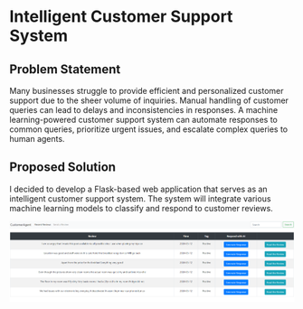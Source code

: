 # Intelligent Customer Support System

## Problem Statement
Many businesses struggle to provide efficient and personalized customer support due to the sheer volume of inquiries. Manual handling of customer queries can lead to delays and inconsistencies in responses. A machine learning-powered customer support system can automate responses to common queries, prioritize urgent issues, and escalate complex queries to human agents.

## Proposed Solution
I decided to develop a Flask-based web application that serves as an intelligent customer support system. The system will integrate various machine learning models to classify and respond to customer reviews.

<img src="assets/overview2.png">
